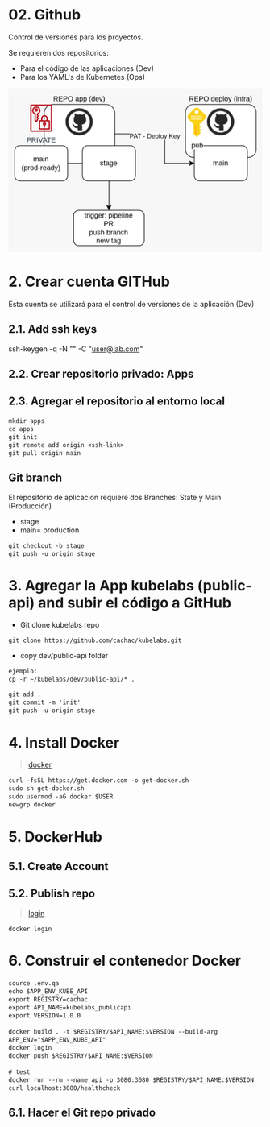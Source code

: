 
# 02. Github <!-- omit in TOC-->
Control de versiones para los proyectos.

Se requieren dos repositorios:

- Para el código de las aplicaciones (Dev)
- Para los YAML's de Kubernetes (Ops)


![git repos](./assets/img/git.jpeg)

# 2. Crear cuenta GITHub
Esta cuenta se utilizará para el control de versiones de la aplicación (Dev)
## 2.1. Add ssh keys
ssh-keygen -q -N "" -C "user@lab.com"

## 2.2. Crear repositorio privado: Apps
## 2.3. Agregar el repositorio al entorno local
```vim
mkdir apps
cd apps
git init
git remote add origin <ssh-link>
git pull origin main
```

## Git branch
El repositorio de aplicacion requiere dos Branches: State y Main (Producción)

- stage
- main= production

```vim
git checkout -b stage
git push -u origin stage
```

# 3. Agregar la App kubelabs (public-api) and subir el código a GitHub
- Git clone kubelabs repo
```vim
git clone https://github.com/cachac/kubelabs.git
```
- copy dev/public-api folder
```vim
ejemplo:
cp -r ~/kubelabs/dev/public-api/* .
```
```vim
git add .
git commit -m 'init'
git push -u origin stage
```

# 4. Install Docker
> [docker](https://docs.docker.com/engine/install/ubuntu/)
```vim
curl -fsSL https://get.docker.com -o get-docker.sh
sudo sh get-docker.sh
sudo usermod -aG docker $USER
newgrp docker
```


# 5. DockerHub

## 5.1. Create Account
## 5.2. Publish repo
> [login](https://docs.docker.com/engine/reference/commandline/login/)
```vim
docker login
```

# 6. Construir el contenedor Docker
```vim
source .env.qa
echo $APP_ENV_KUBE_API
export REGISTRY=cachac
export API_NAME=kubelabs_publicapi
export VERSION=1.0.0

docker build . -t $REGISTRY/$API_NAME:$VERSION --build-arg APP_ENV="$APP_ENV_KUBE_API"
docker login
docker push $REGISTRY/$API_NAME:$VERSION

# test
docker run --rm --name api -p 3080:3080 $REGISTRY/$API_NAME:$VERSION
curl localhost:3080/healthcheck
```


## 6.1. Hacer el Git repo privado
